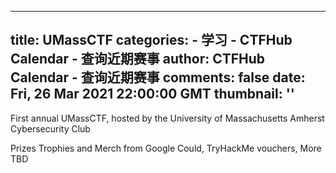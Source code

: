 
---
title: UMassCTF
categories: 
    - 学习
    - CTFHub Calendar - 查询近期赛事
author: CTFHub Calendar - 查询近期赛事
comments: false
date: Fri, 26 Mar 2021 22:00:00 GMT
thumbnail: ''
---

<div>   
First annual UMassCTF, hosted by the University of Massachusetts Amherst Cybersecurity Club

Prizes
Trophies and Merch from Google Could,
TryHackMe vouchers,
More TBD  
</div>
            
